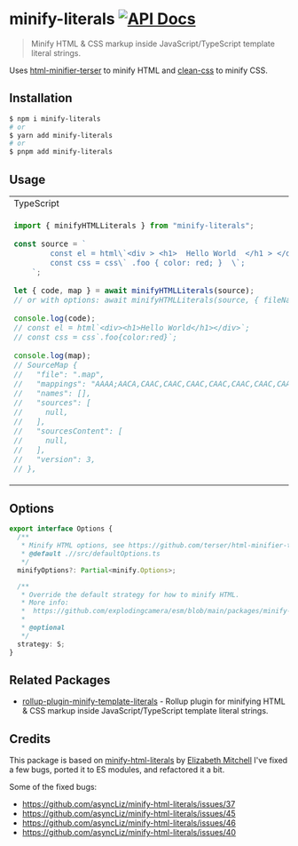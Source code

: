 # minify-literals [![API Docs](https://img.shields.io/badge/API%20Docs-blue.svg)](https://paka.dev/npm/minify-literals)

> Minify HTML & CSS markup inside JavaScript/TypeScript template literal strings.

Uses [html-minifier-terser](https://www.npmjs.com/package/html-minifier-terser) to minify HTML and [clean-css](https://www.npmjs.com/package/clean-css) to minify CSS.

## Installation

```bash
$ npm i minify-literals
# or
$ yarn add minify-literals
# or
$ pnpm add minify-literals
```

## Usage

<table>
<tr>
<td> TypeScript </td>
</tr>
<tr>
<td>

```ts
import { minifyHTMLLiterals } from "minify-literals";

const source = `
		const el = html\`<div > <h1>  Hello World  </h1 > </div>\`;
		const css = css\` .foo { color: red; }  \`;
	`;

let { code, map } = await minifyHTMLLiterals(source);
// or with options: await minifyHTMLLiterals(source, { fileName: "test.js" });

console.log(code);
// const el = html`<div><h1>Hello World</h1></div>`;
// const css = css`.foo{color:red}`;

console.log(map);
// SourceMap {
//   "file": ".map",
//   "mappings": "AAAA;AACA,CAAC,CAAC,CAAC,CAAC,CAAC,CAAC,CAAC,CAAC,CAAC,CAAC, [...]
//   "names": [],
//   "sources": [
//     null,
//   ],
//   "sourcesContent": [
//     null,
//   ],
//   "version": 3,
// },
```

</td>
</tr>
</table>

## Options

```ts
export interface Options {
  /**
   * Minify HTML options, see https://github.com/terser/html-minifier-terser#options-quick-reference
   * @default .//src/defaultOptions.ts
   */
  minifyOptions?: Partial<minify.Options>;

  /**
   * Override the default strategy for how to minify HTML.
   * More info:
   *  https://github.com/explodingcamera/esm/blob/main/packages/minify-literals/lib/strategy.ts
   *
   * @optional
   */
  strategy: S;
}
```

## Related Packages

- [rollup-plugin-minify-template-literals](../rollup-plugin-minify-template-literals/README.md) - Rollup plugin for minifying HTML & CSS markup inside JavaScript/TypeScript template literal strings.

## Credits

This package is based on [minify-html-literals](https://github.com/asyncLiz/minify-html-literals) by [Elizabeth Mitchell](https://github.com/asyncLiz)
I've fixed a few bugs, ported it to ES modules, and refactored it a bit.

Some of the fixed bugs:

- https://github.com/asyncLiz/minify-html-literals/issues/37
- https://github.com/asyncLiz/minify-html-literals/issues/45
- https://github.com/asyncLiz/minify-html-literals/issues/46
- https://github.com/asyncLiz/minify-html-literals/issues/40
